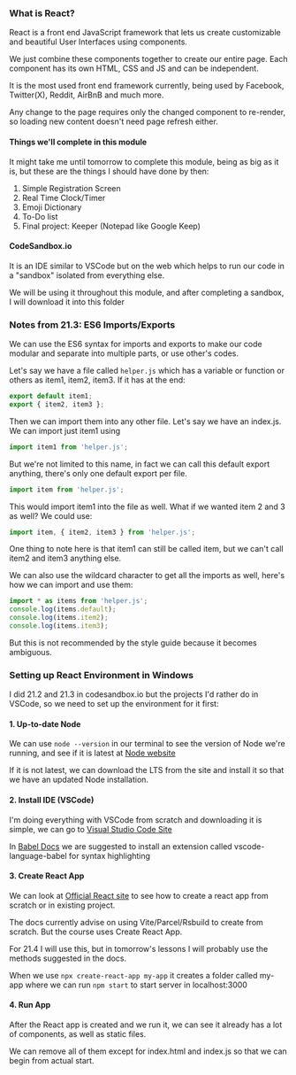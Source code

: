 ### What is React?

React is a front end JavaScript framework that lets us create customizable and beautiful User Interfaces using components.

We just combine these components together to create our entire page. Each component has its own HTML, CSS and JS and can be independent.

It is the most used front end framework currently, being used by Facebook, Twitter(X), Reddit, AirBnB and much more.

Any change to the page requires only the changed component to re-render, so loading new content doesn't need page refresh either.

#### Things we'll complete in this module

It might take me until tomorrow to complete this module, being as big as it is, but these are the things I should have done by then:

1. Simple Registration Screen
2. Real Time Clock/Timer
3. Emoji Dictionary
4. To-Do list
5. Final project: Keeper (Notepad like Google Keep)

#### CodeSandbox.io

It is an IDE similar to VSCode but on the web which helps to run our code in a "sandbox" isolated from everything else.

We will be using it throughout this module, and after completing a sandbox, I will download it into this folder

### Notes from 21.3: ES6 Imports/Exports

We can use the ES6 syntax for imports and exports to make our code modular and separate into multiple parts, or use other's codes.

Let's say we have a file called `helper.js` which has a variable or function or others as item1, item2, item3. If it has at the end:

```js
export default item1;
export { item2, item3 };
```

Then we can import them into any other file. Let's say we have an index.js. We can import just item1 using

```js
import item1 from 'helper.js';
```

But we're not limited to this name, in fact we can call this default export anything, there's only one default export per file.

```js
import item from 'helper.js';
```

This would import item1 into the file as well. What if we wanted item 2 and 3 as well? We could use:

```js
import item, { item2, item3 } from 'helper.js';
```

One thing to note here is that item1 can still be called item, but we can't call item2 and item3 anything else.

We can also use the wildcard character to get all the imports as well, here's how we can import and use them:

```js
import * as items from 'helper.js';
console.log(items.default);
console.log(items.item2);
console.log(items.item3);
```

But this is not recommended by the style guide because it becomes ambiguous.

### Setting up React Environment in Windows

I did 21.2 and 21.3 in codesandbox.io but the projects I'd rather do in VSCode, so we need to set up the environment for it first:

#### 1. Up-to-date Node

We can use `node --version` in our terminal to see the version of Node we're running, and see if it is latest at [Node website](https://nodejs.org)

If it is not latest, we can download the LTS from the site and install it so that we have an updated Node installation.

#### 2. Install IDE (VSCode)

I'm doing everything with VSCode from scratch and downloading it is simple, we can go to [Visual Studio Code Site](code.visualstudio.com)

In [Babel Docs](https://babeljs.io/docs/editors) we are suggested to install an extension called vscode-language-babel for syntax highlighting

#### 3. Create React App

We can look at [Official React site](https://react.dev/learn/creating-a-react-app) to see how to create a react app from scratch or in existing project.

The docs currently advise on using Vite/Parcel/Rsbuild to create from scratch. But the course uses Create React App.

For 21.4 I will use this, but in tomorrow's lessons I will probably use the methods suggested in the docs.

When we use `npx create-react-app my-app` it creates a folder called my-app where we can run `npm start` to start server in localhost:3000

#### 4. Run App

After the React app is created and we run it, we can see it already has a lot of components, as well as static files.

We can remove all of them except for index.html and index.js so that we can begin from actual start.
